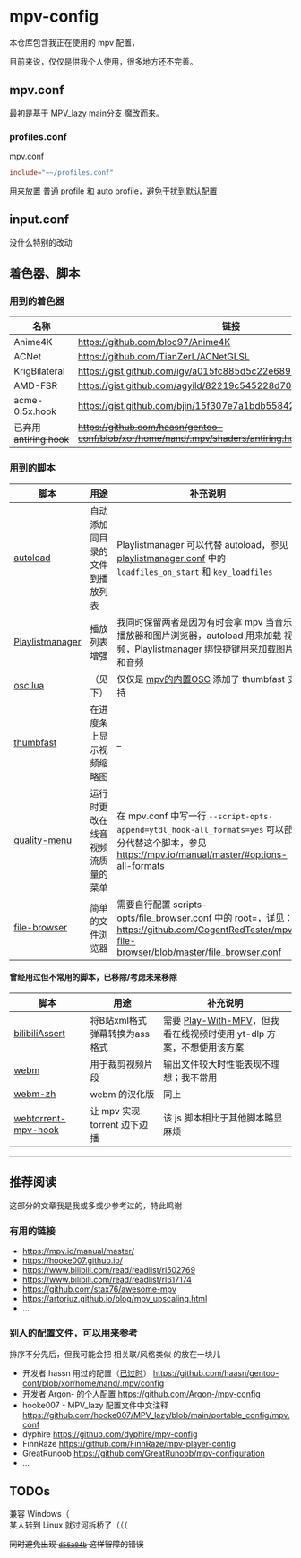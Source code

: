 # mpv-config

本仓库包含我正在使用的 mpv 配置，

目前来说，仅仅是供我个人使用，很多地方还不完善。  

## mpv.conf

最初是基于 [MPV_lazy main分支](https://github.com/hooke007/MPV_lazy/blob/main/portable_config/mpv.conf) 魔改而来。

### profiles.conf

mpv.conf

```conf
include="~~/profiles.conf"
```

用来放置 普通 profile 和 auto profile，避免干扰到默认配置

## input.conf

没什么特别的改动

## 着色器、脚本

### 用到的着色器

| 名称 | 链接 |
| --- | --- |
| Anime4K | https://github.com/bloc97/Anime4K |
| ACNet | https://github.com/TianZerL/ACNetGLSL |
| KrigBilateral | https://gist.github.com/igv/a015fc885d5c22e6891820ad89555637 |
| AMD-FSR | https://gist.github.com/agyild/82219c545228d70c5604f865ce0b0ce5 |
| acme-0.5x.hook | https://gist.github.com/bjin/15f307e7a1bdb55842bbb663ee1950ed |
| 已弃用 ~~antiring.hook~~ | ~~https://github.com/haasn/gentoo-conf/blob/xor/home/nand/.mpv/shaders/antiring.hook~~ |

### 用到的脚本

| 脚本 | 用途 | 补充说明 |
| ---- | ---- | ------- |
| [autoload](https://github.com/mpv-player/mpv/blob/master/TOOLS/lua/autoload.lua) | 自动添加同目录的文件到播放列表 | Playlistmanager 可以代替 autoload，参见 [playlistmanager.conf](https://github.com/jonniek/mpv-playlistmanager/blob/master/playlistmanager.conf) 中的 `loadfiles_on_start` 和 `key_loadfiles` |
| [Playlistmanager](https://github.com/jonniek/mpv-playlistmanager) | 播放列表增强 | 我同时保留两者是因为有时会拿 mpv 当音乐播放器和图片浏览器，autoload 用来加载 视频，Playlistmanager 绑快捷键用来加载图片和音频 |
| [osc.lua](https://github.com/po5/thumbfast/blob/vanilla-osc/player/lua/osc.lua) |（见下） | 仅仅是 [mpv的内置OSC](https://github.com/mpv-player/mpv/blob/master/player/lua/osc.lua) 添加了 thumbfast 支持 |
| [thumbfast](https://github.com/po5/thumbfast) | 在进度条上显示视频缩略图 | _ |
| [quality-menu](https://github.com/christoph-heinrich/mpv-quality-menu) | 运行时更改在线音视频流质量的菜单 | 在 mpv.conf 中写一行 `--script-opts-append=ytdl_hook-all_formats=yes` 可以部分代替这个脚本，参见 https://mpv.io/manual/master/#options-all-formats |
| [file-browser](https://github.com/CogentRedTester/mpv-file-browser) | 简单的文件浏览器 | 需要自行配置 scripts-opts/file_browser.conf 中的 root=，详见：https://github.com/CogentRedTester/mpv-file-browser/blob/master/file_browser.conf |

#### 曾经用过但不常用的脚本，已移除/考虑未来移除

| 脚本 | 用途 | 补充说明 |
| ---- | ---- | ------- |
| [bilibiliAssert](https://github.com/itKelis/MPV-Play-BiliBili-Comments) | 将B站xml格式弹幕转换为ass格式 | 需要 [Play-With-MPV](https://github.com/LuckyPuppy514/Play-With-MPV)，但我看在线视频时使用 yt-dlp 方案，不想使用该方案 |
| [webm](https://github.com/ekisu/mpv-webm) | 用于裁剪视频片段 | 输出文件较大时性能表现不理想；我不常用 |
| [webm-zh](https://github.com/FinnRaze/mpv-webm-zh) | webm 的汉化版 | 同上 |
| [webtorrent-mpv-hook](https://github.com/mrxdst/webtorrent-mpv-hook) | 让 mpv 实现 torrent 边下边播 | 该 js 脚本相比于其他脚本略显麻烦 |

---

## 推荐阅读

这部分的文章我是我或多或少参考过的，特此鸣谢

### 有用的链接

- https://mpv.io/manual/master/
- https://hooke007.github.io/
- https://www.bilibili.com/read/readlist/rl502769
- https://www.bilibili.com/read/readlist/rl617174
- https://github.com/stax76/awesome-mpv
- https://artoriuz.github.io/blog/mpv_upscaling.html
- ...

### 别人的配置文件，可以用来参考

排序不分先后，但我可能会把 相关联/风格类似 的放在一块儿

- 开发者 hassn 用过的配置（[已过时](https://github.com/haasn/gentoo-conf#readme)） https://github.com/haasn/gentoo-conf/blob/xor/home/nand/.mpv/config
- 开发者 Argon- 的个人配置 https://github.com/Argon-/mpv-config
- hooke007 - MPV_lazy 配置文件中文注释 https://github.com/hooke007/MPV_lazy/blob/main/portable_config/mpv.conf
- dyphire https://github.com/dyphire/mpv-config
- FinnRaze https://github.com/FinnRaze/mpv-player-config
- GreatRunoob https://github.com/GreatRunoob/mpv-configuration
- ...

## TODOs

兼容 Windows（  
某人转到 Linux 就过河拆桥了（（（  

~~同时避免出现 [`d56a04b`](https://github.com/Yukari0201/mpv-config/commit/d56a04b6bf0ef649524fa46b0f795c737f0165c1) 这样智障的错误~~
